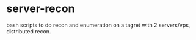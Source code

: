 # server-recon
bash scripts to do recon and enumeration on a tagret with 2 servers/vps, distributed recon.
